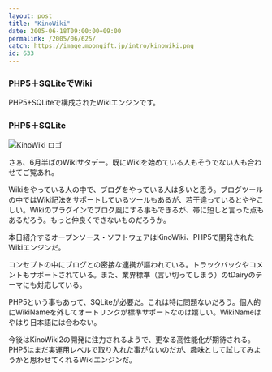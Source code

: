 ```yaml
---
layout: post
title: "KinoWiki"
date: 2005-06-18T09:00:00+09:00
permalink: /2005/06/625/
catch: https://image.moongift.jp/intro/kinowiki.png
id: 633
---
```

### PHP5＋SQLiteでWiki
  
PHP5+SQLiteで構成されたWikiエンジンです。  
<!--more-->  

### PHP5＋SQLite
  

![KinoWiki ロゴ](https://image.moongift.jp/intro/kinowiki.png "KinoWiki ロゴ")

  

さぁ、6月半ばのWikiサタデー。既にWikiを始めている人もそうでない人も合わせてご覧あれ。

  

Wikiをやっている人の中で、ブログをやっている人は多いと思う。ブログツールの中ではWiki記法をサポートしているツールもあるが、若干違っているとややこしい。Wikiのプラグインでブログ風にする事もできるが、帯に短しと言った点もあるだろう。もっと仲良くできないものだろうか。

  

本日紹介するオープンソース・ソフトウェアはKinoWiki、PHP5で開発されたWikiエンジンだ。

  

コンセプトの中にブログとの密接な連携が謳われている。トラックバックやコメントもサポートされている。また、業界標準（言い切ってしまう）のtDairyのテーマにも対応している。

  

PHP5という事もあって、SQLiteが必要だ。これは特に問題ないだろう。個人的にWikiNameを外してオートリンクが標準サポートなのは嬉しい。WikiNameはやはり日本語には合わない。

  

今後はKinoWiki2の開発に注力されるようで、更なる高性能化が期待される。PHP5はまだ実運用レベルで取り入れた事がないのだが、趣味として試してみようかと思わせてくれるWikiエンジンだ。

